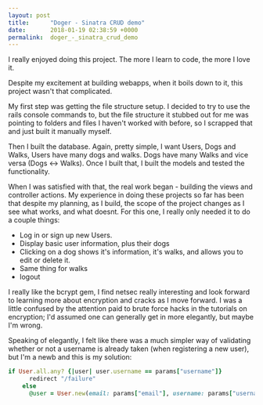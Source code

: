 ```yaml
---
layout: post
title:      "Doger - Sinatra CRUD demo"
date:       2018-01-19 02:38:59 +0000
permalink:  doger_-_sinatra_crud_demo
---
```



I really enjoyed doing this project. The more I learn to code, the more I love it.  

Despite my excitement at building webapps, when it boils down to it, this project wasn't that complicated.

My first step was getting the file structure setup. I decided to try to use the rails console commands to, but the file structure it stubbed out for me was pointing to folders and files I haven't worked with before, so I scrapped that and just built it manually myself.

Then I built the database.  Again, pretty simple, I want Users, Dogs and Walks, Users have many dogs and walks.  Dogs have many Walks and vice versa (Dogs <-> Walks).  Once I built that, I built the models and tested the functionality.

When I was satisfied with that, the real work began - building the views and controller actions.  My experience in doing these projects so far has been that despite my planning, as I build, the scope of the project changes as I see what works, and what doesnt.  For this one, I really only needed it to do a couple things:

* Log in or sign up new Users.
* Display basic user information, plus their dogs
* Clicking on a dog shows it's information, it's walks, and allows you to edit or delete it.
* Same thing for walks
* logout

I really like the bcrypt gem, I find netsec really interesting and look forward to learning more about encryption and cracks as I move forward.  I was a little confused by the attention paid to brute force hacks in the tutorials on encryption; I'd assumed one can generally get in more elegantly, but maybe I'm wrong.  

Speaking of elegantly, I felt like there was a much simpler way of validating whether or not a username is already taken (when registering a new user), but I'm a newb and this is my solution:


```ruby
if User.all.any? {|user| user.username == params["username"]}
      redirect "/failure"
    else
      @user = User.new(email: params["email"], username: params["username"], password_digest: params["password"])
```




